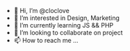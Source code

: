 - 👋 Hi, I’m @cloclove
- 👀 I’m interested in Design, Marketing
- 🌱 I’m currently learning JS && PHP
- 💞️ I’m looking to collaborate on project
- 📫 How to reach me ...

<!---
cloclove/cloclove is a ✨ special ✨ repository because its `README.md` (this file) appears on your GitHub profile.
You can click the Preview link to take a look at your changes.
--->
